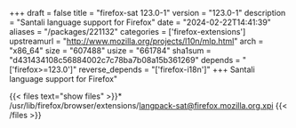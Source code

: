 +++
draft = false
title = "firefox-sat 123.0-1"
version = "123.0-1"
description = "Santali language support for Firefox"
date = "2024-02-22T14:41:39"
aliases = "/packages/221132"
categories = ['firefox-extensions']
upstreamurl = "http://www.mozilla.org/projects/l10n/mlp.html"
arch = "x86_64"
size = "607488"
usize = "661784"
sha1sum = "d431434108c56884002c7c78ba7b08a15b361269"
depends = "['firefox>=123.0']"
reverse_depends = "['firefox-i18n']"
+++
Santali language support for Firefox"

{{< files text="show files" >}}* /usr/lib/firefox/browser/extensions/langpack-sat@firefox.mozilla.org.xpi
{{< /files >}}